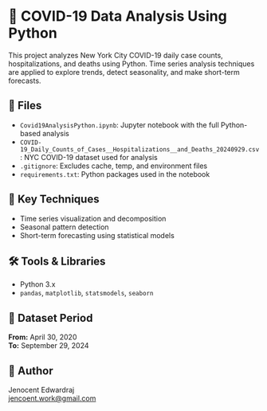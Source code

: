 # 🦠 COVID-19 Data Analysis Using Python

This project analyzes New York City COVID-19 daily case counts, hospitalizations, and deaths using Python. Time series analysis techniques are applied to explore trends, detect seasonality, and make short-term forecasts.

## 📂 Files
- `Covid19AnalysisPython.ipynb`: Jupyter notebook with the full Python-based analysis
- `COVID-19_Daily_Counts_of_Cases__Hospitalizations__and_Deaths_20240929.csv`: NYC COVID-19 dataset used for analysis
- `.gitignore`: Excludes cache, temp, and environment files
- `requirements.txt`: Python packages used in the notebook

## 🧠 Key Techniques
- Time series visualization and decomposition
- Seasonal pattern detection
- Short-term forecasting using statistical models

## 🛠️ Tools & Libraries
- Python 3.x
- `pandas`, `matplotlib`, `statsmodels`, `seaborn`

## 📅 Dataset Period
**From:** April 30, 2020  
**To:** September 29, 2024

## 👤 Author
Jenocent Edwardraj  
[jencoent.work@gmail.com](mailto:jencoent.work@gmail.com)
